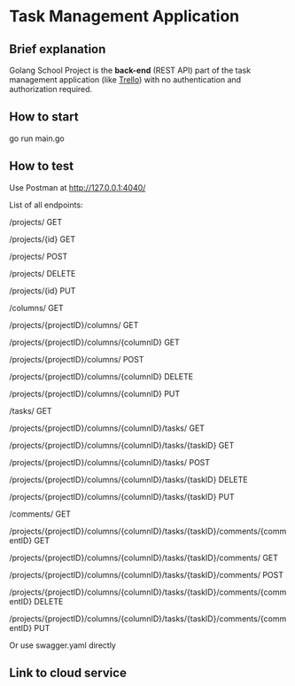 # Task Management Application

## Brief explanation

Golang School Project is the **back-end** (REST API) part of the task management application (like [Trello](https://www.youtube.com/watch?v=noguPYxyv6g)) with no authentication and authorization required.

## How to start

go run main.go

## How to test

Use Postman at http://127.0.0.1:4040/

List of all endpoints:

/projects/ GET

/projects/{id} GET

/projects/ POST

/projects/ DELETE

/projects/{id} PUT


/columns/ GET

/projects/{projectID}/columns/ GET

/projects/{projectID}/columns/{columnID} GET

/projects/{projectID}/columns/ POST

/projects/{projectID}/columns/{columnID} DELETE

/projects/{projectID}/columns/{columnID} PUT


/tasks/ GET

/projects/{projectID}/columns/{columnID}/tasks/ GET

/projects/{projectID}/columns/{columnID}/tasks/{taskID} GET

/projects/{projectID}/columns/{columnID}/tasks/ POST

/projects/{projectID}/columns/{columnID}/tasks/{taskID} DELETE

/projects/{projectID}/columns/{columnID}/tasks/{taskID} PUT


/comments/ GET 

/projects/{projectID}/columns/{columnID}/tasks/{taskID}/comments/{commentID} GET

/projects/{projectID}/columns/{columnID}/tasks/{taskID}/comments/ GET

/projects/{projectID}/columns/{columnID}/tasks/{taskID}/comments/ POST

/projects/{projectID}/columns/{columnID}/tasks/{taskID}/comments/{commentID} DELETE

/projects/{projectID}/columns/{columnID}/tasks/{taskID}/comments/{commentID} PUT


Or use swagger.yaml directly

## Link to cloud service
